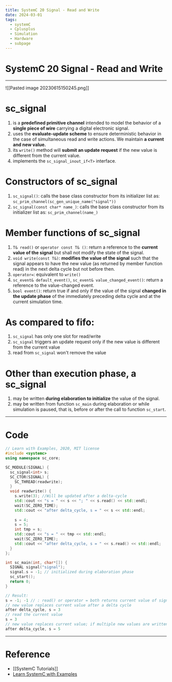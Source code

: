 ```yaml
---
title: SystemC 20 Signal - Read and Write
date: 2024-03-01
tags:
  - systemC
  - Cplusplus
  - Simulation
  - Hardware
  - subpage
---
```

# SystemC 20 Signal - Read and Write

---

![[Pasted image 20230615150245.png]]

# sc_signal

1. is a **predefined primitive channel** intended to model the behavior of a **single piece of wire** carrying a digital electronic signal.
2. uses the **evaluate-update scheme** to ensure deterministic behavior in the case of simultaneous read and write actions. We maintain **a current and new value.**
3. its `write()` method will **submit an update request** if the new value is different from the current value.
4. implements the `sc_signal_inout_if<T>` interface.

# Constructors of sc_signal

1. `sc_signal()`: calls the base class constructor from its initializer list as: `sc_prim_channel(sc_gen_unique_name("signal"))`
2. `sc_signal(const char* name_)`: calls the base class constructor from its initializer list as: `sc_prim_channel(name_)`

# Member functions of sc_signal

1. `T& read()` or `operator const T& ()`: return a reference to the **current value of the signal** but shall not modify the state of the signal.
2. `void write(const T&)`: **modifies the value of the signal** such that the signal appears to have the new value (as returned by member function read) in the next delta cycle but not before then.
3. `operator=`: equivalent to `write()`
4. `sc_event& default_event()`, `sc_event& value_changed_event()`: return a reference to the value-changed event.
5. `bool event()`: return true if and only if the value of the signal **changed in the update phase** of the immediately preceding delta cycle and at the current simulation time.

# As compared to fifo:

1. `sc_signal` has only one slot for read/write
2. `sc_signal` triggers an update request only if the new value is different from the current value
3. read from `sc_signal` won't remove the value

# Other than execution phase, a sc_signal

1. may be written **during elaboration to initialize** the value of the signal.
2. may be written from function `sc_main` during elaboration or while simulation is paused, that is, before or after the call to function `sc_start`.

---

# Code

```cpp
// Learn with Examples, 2020, MIT license
#include <systemc>
using namespace sc_core;

SC_MODULE(SIGNAL) {
  sc_signal<int> s;
  SC_CTOR(SIGNAL) {
    SC_THREAD(readwrite);
  }
  void readwrite() {
    s.write(3); //Will be updated after a delta-cycle
    std::cout << "s = " << s << "; " << s.read() << std::endl;
    wait(SC_ZERO_TIME);
    std::cout << "after delta_cycle, s = " << s << std::endl;
    
    s = 4;
    s = 5;
    int tmp = s;
    std::cout << "s = " << tmp << std::endl;
    wait(SC_ZERO_TIME);
    std::cout << "after delta_cycle, s = " << s.read() << std::endl;
  }
};

int sc_main(int, char*[]) {
  SIGNAL signal("signal");
  signal.s = -1; // initialized during elaboration phase
  sc_start();
  return 0;
}

// Result:
s = -1; -1 // : read() or operator = both returns current value of signal
// new value replaces current value after a delta cycle
after delta_cycle, s = 3
// read the current value
s = 3
// new value replaces current value; if multiple new values are written, only the last one remains
after delta_cycle, s = 5
```

---

# Reference

- [[SystemC Tutorials]]
- [Learn SystemC with Examples](https://www.learnwithexamples.com/)


